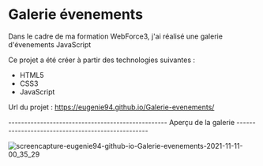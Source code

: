 # Galerie évenements

Dans le cadre de ma formation WebForce3, j'ai réalisé une galerie d'évenements JavaScript

Ce projet a été créer à partir des technologies suivantes :

- HTML5
- CSS3
- JavaScript

Url du projet : https://eugenie94.github.io/Galerie-evenements/

-------------------------------------------------- Aperçu de la galerie --------------------------------------------------

![screencapture-eugenie94-github-io-Galerie-evenements-2021-11-11-00_35_29](https://user-images.githubusercontent.com/58372973/141210654-56c7a422-0890-45f8-80d2-6fc37724259e.png)
